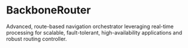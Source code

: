 # BackboneRouter
Advanced, route-based navigation orchestrator leveraging real-time processing for scalable, fault-tolerant, high-availability applications and robust routing controller.
